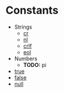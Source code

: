 # Constants

- Strings
    - [cr](cr)
    - [nl](nl)
    - [crlf](crlf)
    - [eol](eol)
- Numbers
    - **TODO:** pi
- [true](true)
- [false](false)
- [null](null)
